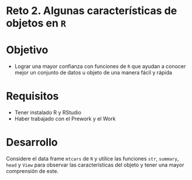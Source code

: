 # Reto 2. Algunas características de objetos en `R`

# Objetivo

- Lograr una mayor confianza con funciones de `R` que ayudan a conocer mejor un conjunto de datos u objeto de una manera fácil y rápida

# Requisitos

- Tener instalado R y RStudio
- Haber trabajado con el Prework y el Work

# Desarrollo

Considere el data frame `mtcars` de `R` y utilice las funciones `str`, `summary`, `head` y `View` para observar las características del objeto y tener una mayor comprensión de este.
